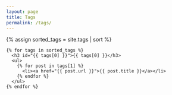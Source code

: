 ```yaml
---
layout: page
title: Tags
permalink: /tags/
---
```


<div class="post">

  <article class="post-content">
    {% assign sorted_tags = site.tags | sort %}

    {% for tags in sorted_tags %}
      <h3 id="{{ tags[0] }}">{{ tags[0] }}</h3>
      <ul>
        {% for post in tags[1] %}
          <li><a href="{{ post.url }}">{{ post.title }}</a></li>
        {% endfor %}
      </ul>
    {% endfor %}

  </article>

</div>
